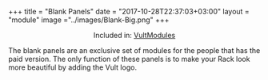 +++
title = "Blank Panels"
date = "2017-10-28T22:37:03+03:00"
layout = "module"
image ="../images/Blank-Big.png"
+++

<center>Included in: <a href="/premium/" class="btn btn-primary" role="button">VultModules</a> </center>


The blank panels are an exclusive set of modules for the people that has the paid version. The only function of these panels is to make your Rack look more beautiful by adding the Vult logo.
